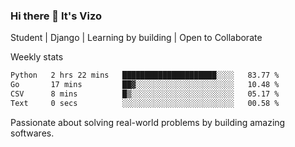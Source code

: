 ### Hi there 👋 It's Vizo

Student | Django | Learning by building | Open to Collaborate

Weekly stats
<!--START_SECTION:waka-->

```txt
Python   2 hrs 22 mins   █████████████████████░░░░   83.77 %
Go       17 mins         ██▓░░░░░░░░░░░░░░░░░░░░░░   10.48 %
CSV      8 mins          █▒░░░░░░░░░░░░░░░░░░░░░░░   05.17 %
Text     0 secs          ░░░░░░░░░░░░░░░░░░░░░░░░░   00.58 %
```

<!--END_SECTION:waka-->


Passionate about solving real-world problems by building amazing softwares.
